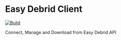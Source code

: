 # Easy Debrid Client

[![Build](https://github.com/Paradise-Cloud/easy-debrid-client/actions/workflows/build.yaml/badge.svg?branch=main)](https://github.com/Paradise-Cloud/easy-debrid-client/actions/workflows/build.yaml)

Connect, Manage and Download from Easy Debrid API